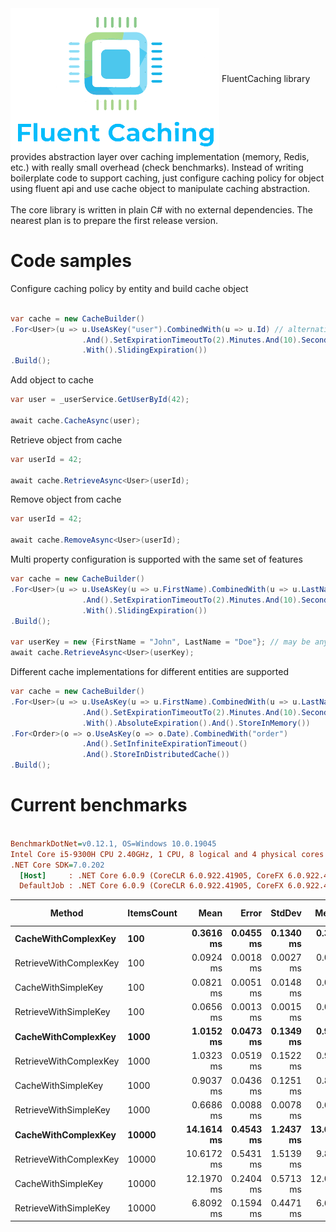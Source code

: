 <img src="https://raw.githubusercontent.com/superchar/FluentCaching/main/logo.png" align='center' alt="Fluent caching"> 
FluentCaching library provides abstraction layer over caching implementation (memory, Redis, etc.) with really small overhead (check benchmarks).
Instead of writing boilerplate code to support caching, just configure caching policy for object using fluent api and use cache object to manipulate caching abstraction. 
<br/><br/>The core library is written in plain C# with no external dependencies. 
The nearest plan is to prepare the first release version. 

<h1>Code samples</h1>

Configure caching policy by entity and build cache object
```csharp

var cache = new CacheBuilder()
.For<User>(u => u.UseAsKey("user").CombinedWith(u => u.Id) // alternatively UseAsKey(u => $"user{u.Id}")
                .And().SetExpirationTimeoutTo(2).Minutes.And(10).Seconds
                .With().SlidingExpiration())
.Build();
```
Add object to cache
```csharp
var user = _userService.GetUserById(42);

await cache.CacheAsync(user);
```

Retrieve object from cache
```csharp
var userId = 42;

await cache.RetrieveAsync<User>(userId);

```

Remove object from cache
```csharp
var userId = 42;

await cache.RemoveAsync<User>(userId);

```

Multi property configuration is supported with the same set of features
```csharp
var cache = new CacheBuilder()
.For<User>(u => u.UseAsKey(u => u.FirstName).CombinedWith(u => u.LastName) // alternatively UseAsKey(u => u.FirstName + u.LastName)
                .And().SetExpirationTimeoutTo(2).Minutes.And(10).Seconds
                .With().SlidingExpiration())
.Build();

var userKey = new {FirstName = "John", LastName = "Doe"}; // may be any class or struct with corresponding properties
await cache.RetrieveAsync<User>(userKey);
```

Different cache implementations for different entities are supported
```csharp
var cache = new CacheBuilder()
.For<User>(u => u.UseAsKey(u => u.FirstName).CombinedWith(u => u.LastName)
                .And().SetExpirationTimeoutTo(2).Minutes.And(10).Seconds
                .With().AbsoluteExpiration().And().StoreInMemory())
.For<Order>(o => o.UseAsKey(o => o.Date).CombinedWith("order")
                .And().SetInfiniteExpirationTimeout()
                .And().StoreInDistributedCache())
.Build();

```

<h1>Current benchmarks</h1>

``` ini

BenchmarkDotNet=v0.12.1, OS=Windows 10.0.19045
Intel Core i5-9300H CPU 2.40GHz, 1 CPU, 8 logical and 4 physical cores
.NET Core SDK=7.0.202
  [Host]     : .NET Core 6.0.9 (CoreCLR 6.0.922.41905, CoreFX 6.0.922.41905), X64 RyuJIT
  DefaultJob : .NET Core 6.0.9 (CoreCLR 6.0.922.41905, CoreFX 6.0.922.41905), X64 RyuJIT


```
|                 Method | ItemsCount |       Mean |     Error |    StdDev |     Median |     Gen 0 |    Gen 1 | Gen 2 |  Allocated |
|----------------------- |----------- |-----------:|----------:|----------:|-----------:|----------:|---------:|------:|-----------:|
|    **CacheWithComplexKey** |        **100** |  **0.3616 ms** | **0.0455 ms** | **0.1340 ms** |  **0.3616 ms** |         **-** |        **-** |     **-** |   **53.72 KB** |
| RetrieveWithComplexKey |        100 |  0.0924 ms | 0.0018 ms | 0.0027 ms |  0.0919 ms |   11.4746 |        - |     - |   47.27 KB |
|     CacheWithSimpleKey |        100 |  0.0821 ms | 0.0051 ms | 0.0148 ms |  0.0736 ms |   11.7188 |        - |     - |   48.13 KB |
|  RetrieveWithSimpleKey |        100 |  0.0656 ms | 0.0013 ms | 0.0015 ms |  0.0652 ms |    9.4604 |        - |     - |   38.75 KB |
|    **CacheWithComplexKey** |       **1000** |  **1.0152 ms** | **0.0473 ms** | **0.1349 ms** |  **0.9603 ms** |  **101.5625** |  **50.7813** |     **-** |  **530.86 KB** |
| RetrieveWithComplexKey |       1000 |  1.0323 ms | 0.0519 ms | 0.1522 ms |  0.9536 ms |  116.2109 |        - |     - |  476.17 KB |
|     CacheWithSimpleKey |       1000 |  0.9037 ms | 0.0436 ms | 0.1251 ms |  0.8571 ms |  111.3281 |  37.1094 |     - |  484.06 KB |
|  RetrieveWithSimpleKey |       1000 |  0.6686 ms | 0.0088 ms | 0.0078 ms |  0.6677 ms |   94.7266 |        - |     - |  390.32 KB |
|    **CacheWithComplexKey** |      **10000** | **14.1614 ms** | **0.4543 ms** | **1.2437 ms** | **13.6662 ms** |  **875.0000** | **437.5000** |     **-** | **5382.46 KB** |
| RetrieveWithComplexKey |      10000 | 10.6172 ms | 0.5431 ms | 1.5139 ms |  9.8729 ms | 1171.8750 |        - |     - | 4835.57 KB |
|     CacheWithSimpleKey |      10000 | 12.1970 ms | 0.2404 ms | 0.5713 ms | 12.0789 ms |  781.2500 | 390.6250 |     - | 4845.48 KB |
|  RetrieveWithSimpleKey |      10000 |  6.8092 ms | 0.1594 ms | 0.4471 ms |  6.6842 ms |  953.1250 |        - |     - | 3905.95 KB |
